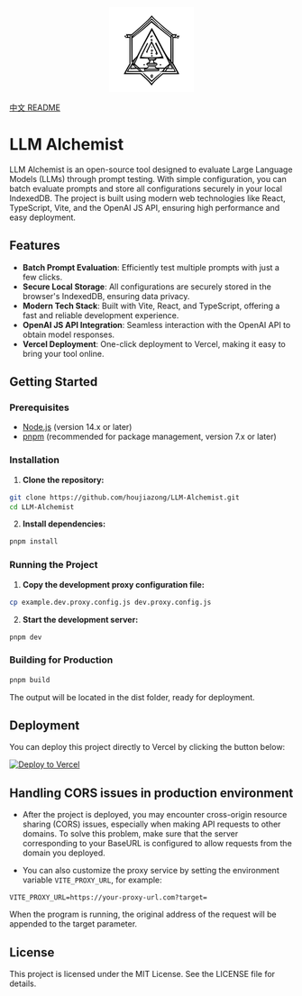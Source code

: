 <div align="center">
<img src="https://raw.githubusercontent.com/houjiazong/llm-alchemist/main/public/logo.svg" width="150" />
</div>

[中文 README](README.zh.md)

# LLM Alchemist

LLM Alchemist is an open-source tool designed to evaluate Large Language Models (LLMs) through prompt testing. With simple configuration, you can batch evaluate prompts and store all configurations securely in your local IndexedDB. The project is built using modern web technologies like React, TypeScript, Vite, and the OpenAI JS API, ensuring high performance and easy deployment.

## Features

- **Batch Prompt Evaluation**: Efficiently test multiple prompts with just a few clicks.
- **Secure Local Storage**: All configurations are securely stored in the browser's IndexedDB, ensuring data privacy.
- **Modern Tech Stack**: Built with Vite, React, and TypeScript, offering a fast and reliable development experience.
- **OpenAI JS API Integration**: Seamless interaction with the OpenAI API to obtain model responses.
- **Vercel Deployment**: One-click deployment to Vercel, making it easy to bring your tool online.

## Getting Started

### Prerequisites

- [Node.js](https://nodejs.org/) (version 14.x or later)
- [pnpm](https://pnpm.io/) (recommended for package management, version 7.x or later)

### Installation

1. **Clone the repository:**

```bash
git clone https://github.com/houjiazong/LLM-Alchemist.git
cd LLM-Alchemist
```

2. **Install dependencies:**

```bash
pnpm install
```

### Running the Project

1. **Copy the development proxy configuration file:**

```bash
cp example.dev.proxy.config.js dev.proxy.config.js
```

2. **Start the development server:**

```bash
pnpm dev
```

### Building for Production

```bash
pnpm build
```

The output will be located in the dist folder, ready for deployment.

## Deployment

You can deploy this project directly to Vercel by clicking the button below:

[![Deploy to Vercel](https://vercel.com/button)](https://vercel.com/new/clone?repository-url=https://github.com/houjiazong/llm-alchemist&project-name=llm-alchemist&repository-name=LLM-Alchemist)

## Handling CORS issues in production environment

- After the project is deployed, you may encounter cross-origin resource sharing (CORS) issues, especially when making API requests to other domains. To solve this problem, make sure that the server corresponding to your BaseURL is configured to allow requests from the domain you deployed.

- You can also customize the proxy service by setting the environment variable `VITE_PROXY_URL`, for example:

```
VITE_PROXY_URL=https://your-proxy-url.com?target=
```

When the program is running, the original address of the request will be appended to the target parameter.

## License

This project is licensed under the MIT License. See the LICENSE file for details.
